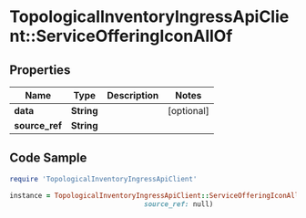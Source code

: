 # TopologicalInventoryIngressApiClient::ServiceOfferingIconAllOf

## Properties

Name | Type | Description | Notes
------------ | ------------- | ------------- | -------------
**data** | **String** |  | [optional] 
**source_ref** | **String** |  | 

## Code Sample

```ruby
require 'TopologicalInventoryIngressApiClient'

instance = TopologicalInventoryIngressApiClient::ServiceOfferingIconAllOf.new(data: null,
                                 source_ref: null)
```


